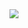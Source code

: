 <!--### Hi there 👋

<!--
**bobbmarcio/bobbmarcio** is a ✨ _special_ ✨ repository because its `README.md` (this file) appears on your GitHub profile.

Here are some ideas to get you started:

- 🔭 I’m currently working on ...
- 🌱 I’m currently learning ...
- 👯 I’m looking to collaborate on ...
- 🤔 I’m looking for help with ...
- 💬 Ask me about ...
- 📫 How to reach me: ...
- 😄 Pronouns: ...
- ⚡ Fun fact: ...
-->

<a href="https://github.com/bobbmarcio">
  <img align="center" src="https://github-readme-stats.anuraghazra1.vercel.app/api?username=bobbmarcio&show_icons=true&theme=dark&line_height=40&count_private=true"/>
</a>
